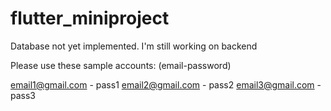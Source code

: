 # flutter_miniproject
Database not yet implemented.
I'm still working on backend

Please use these sample accounts: (email-password)

email1@gmail.com - pass1
email2@gmail.com - pass2
email3@gmail.com - pass3


